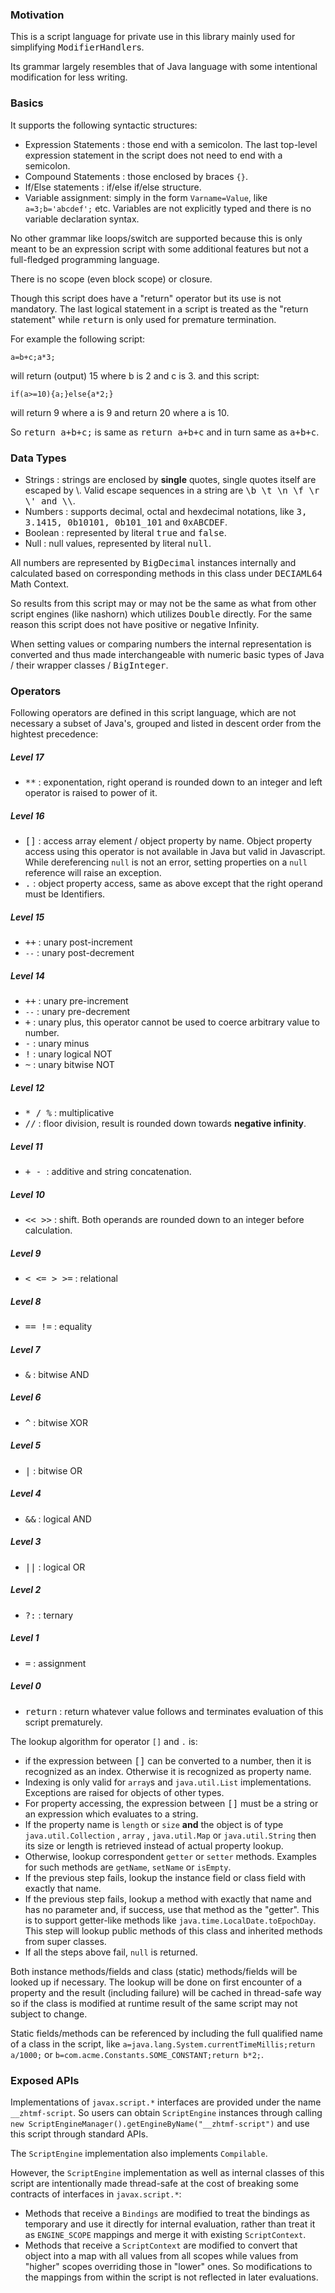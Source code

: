 

### Motivation
This is a script language for private use in this library mainly used for simplifying <tt>ModifierHandler</tt>s.
 
Its grammar largely resembles that of Java language with some intentional modification for less writing.

### Basics
It supports the following syntactic structures:

* Expression Statements : those end with a semicolon. The last top-level expression statement in the script does not need to end with a semicolon.
* Compound Statements : those enclosed by braces ````{}````.
* If/Else statements : if/else if/else structure.
* Variable assignment: simply in the form ````Varname=Value````, like ````a=3;b='abcdef';```` etc. Variables are not explicitly typed and there is no variable declaration syntax.

No other grammar like loops/switch are supported because this is only meant to be an expression script with some additional features but not a full-fledged programming language.

There is no scope (even block scope) or closure.

Though this script does have a "return" operator but its use is not mandatory.  The last logical statement in a script is treated as the "return statement" while <tt>return</tt> is only used for premature termination. 

For example the following script: 
````
a=b+c;a*3;
````
will return (output) 15 where b is 2 and c is 3.
and this script:
````
if(a>=10){a;}else{a*2;}
```` 
will return 9 where a is 9 and return 20 where a is 10.

So <tt>return a+b+c;</tt> is same as <tt>return a+b+c</tt> and in turn same as <tt>a+b+c</tt>.

### Data Types

* Strings : strings are enclosed by **single** quotes, single quotes itself are escaped by \\. Valid escape sequences in a string are <tt>\b  \t  \n  \f  \r  \\'  and \\\\</tt>.
* Numbers : supports decimal, octal and hexdecimal notations, like <tt>3, 3.1415, 0b10101, 0b101_101</tt> and <tt>0xABCDEF</tt>.  
* Boolean : represented by literal <tt>true</tt> and <tt>false</tt>.
* Null : null values, represented by literal <tt>null</tt>.

All numbers are represented by <tt>BigDecimal</tt> instances internally and calculated based on corresponding methods in this class under <tt>DECIAML64</tt> Math Context.

So results from this script may or may not be the same as what from other script engines (like nashorn) which utilizes <tt>Double</tt> directly.  For the same reason this script does not have positive or negative Infinity. 

When setting values or comparing numbers the internal representation is converted and thus made interchangeable with numeric basic types of Java / their wrapper classes / <tt>BigInteger</tt>.

### Operators

Following operators are defined in this script language, which are not necessary a subset of Java's, grouped and listed in descent order from the hightest precedence:
##### Level 17
* <tt>**</tt> : exponentation, right operand is rounded down to an integer and left operator is raised to power of it.
##### Level 16
* <tt>[]</tt> : access array element / object property by name. Object property access using this operator is not available in Java but valid in Javascript.  While dereferencing ````null```` is not an error, setting properties on a ````null```` reference will raise an exception.
* <tt>.</tt> : object property access, same as above except that the right operand must be Identifiers.
##### Level 15
* <tt>++</tt> :  unary post-increment
* ````--```` : unary post-decrement
##### Level 14
* <tt>++</tt> : unary pre-increment
* ````--```` : unary pre-decrement
* <tt>+</tt> : unary plus, this operator cannot be used to coerce arbitrary value to number. 
* <tt>-</tt> : unary minus
* <tt>!</tt> : unary logical NOT
* <tt>~</tt> : unary bitwise NOT
##### Level 12
* <tt>* / %</tt> : multiplicative
* <tt>//</tt> : floor division, result is rounded down towards **negative infinity**.
##### Level 11
* <tt>+ - </tt> : additive and string concatenation.
##### Level 10
* <tt><< >></tt> : shift. Both operands are rounded down to an integer before calculation.
##### Level 9
* <tt>< <= > >=</tt> : relational
##### Level 8
* <tt>== !=</tt> : equality
##### Level 7
* <tt>&</tt> : bitwise AND
##### Level 6
* <tt>^</tt> : bitwise XOR
##### Level 5
* <tt>|</tt> : bitwise OR
##### Level 4
* <tt>&&</tt> : logical AND
##### Level 3
* <tt>||</tt> : logical OR
##### Level 2
* <tt>?:</tt> : ternary
##### Level 1
* <tt>=</tt> : assignment
##### Level 0
* <tt>return</tt> : return whatever value follows and terminates evaluation of this script prematurely.

 The lookup algorithm for operator ````[]```` and ````.```` is:
* if the expression between <tt>[]</tt> can be converted to a number, then it is recognized as an index. Otherwise it is recognized as property name.
* Indexing is only valid for ````array````s and ````java.util.List```` implementations. Exceptions are raised for objects of other types.
* For property accessing, the expression between <tt>[]</tt> must be a string or an expression which evaluates to a string.
* If the property name is ````length```` or ````size```` **and** the object is of type ````java.util.Collection```` , ````array```` , ````java.util.Map```` or ````java.util.String```` then its size or length is retrieved instead of actual property lookup.
* Otherwise, lookup correspondent ````getter```` or ````setter```` methods. Examples for such methods are ````getName````, ````setName```` or ````isEmpty````. 
* If the previous step fails, lookup the instance field or class field with exactly that name.
* If the previous step fails, lookup a method with exactly that name and has no parameter and, if success, use that method as the "getter". This is to support getter-like methods like ````java.time.LocalDate.toEpochDay````. This step will lookup public methods of this class and inherited methods from super classes.
* If all the steps above fail, ````null```` is returned.

Both instance methods/fields and class (static) methods/fields will be looked up if necessary. The lookup will be done on first encounter of a property and the result (including failure) will be cached in thread-safe way so if the class is modified at runtime result of the same script may not subject to change. 

Static fields/methods can be referenced by including the full qualified name of a class in the script, like ````a=java.lang.System.currentTimeMillis;return a/1000;```` or ````b=com.acme.Constants.SOME_CONSTANT;return b*2;````. 

### Exposed APIs
Implementations of ``javax.script.*`` interfaces are provided under the name ``__zhtmf-script``. So users can obtain ``ScriptEngine`` instances through calling ``new ScriptEngineManager().getEngineByName("__zhtmf-script")`` and use this script through standard APIs.

The ``ScriptEngine`` implementation also implements ``Compilable``.

However, the ``ScriptEngine`` implementation as well as internal classes of this script are intentionally made thread-safe at the cost of breaking some contracts of interfaces in ``javax.script.*``:
* Methods that receive a ``Bindings`` are modified to treat the bindings as temporary and use it directly for internal evaluation, rather than treat it as ``ENGINE_SCOPE`` mappings and merge it with existing ``ScriptContext``.
* Methods that receive a ``ScriptContext`` are modified to convert that object into a map with all values from all scopes while values from "higher" scopes overriding those in "lower" ones. So modifications to the mappings from within the script is not reflected in later evaluations.